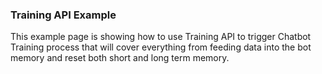 ### Training API Example
This example page is showing how to use Training API to trigger Chatbot Training process that will cover everything from feeding data into the bot memory and reset both short and long term memory.

